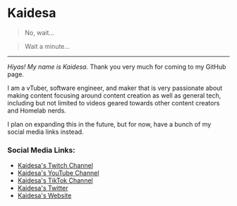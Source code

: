 # Kaidesa
> No, wait...

> Wait a minute...

---

*Hiyas! My name is Kaidesa.*
Thank you very much for coming to my GitHub page.

I am a vTuber, software engineer, and maker that is very passionate about making content focusing around content creation as well as general tech, including but not limited to videos geared towards other content creators and Homelab nerds.

I plan on expanding this in the future, but for now, have a bunch of my social media links instead.

### Social Media Links:
- [Kaidesa's Twitch Channel](https://twitch.tv/Kaidesa)
- [Kaidesa's YouTube Channel](https://youtube.com/@kaidesa)
- [Kaidesa's TikTok Channel](https://tiktok.com/@Kaidesa)
- [Kaidesa's Twitter](https://x.com/Kaidesa)
- [Kaidesa's Website](https://kaidesa.tv)

<!--
**Kaidesa/Kaidesa** is a ✨ _special_ ✨ repository because its `README.md` (this file) appears on your GitHub profile.

Here are some ideas to get you started:

- 🔭 I’m currently working on ...
- 🌱 I’m currently learning ...
- 👯 I’m looking to collaborate on ...
- 🤔 I’m looking for help with ...
- 💬 Ask me about ...
- 📫 How to reach me: ...
- 😄 Pronouns: ...
- ⚡ Fun fact: ...
-->
